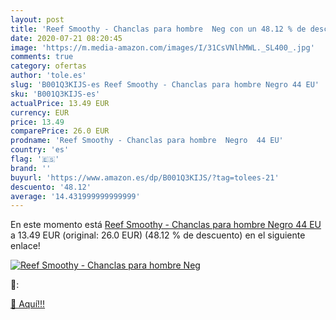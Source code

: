 ```yaml
---
layout: post
title: 'Reef Smoothy - Chanclas para hombre  Neg con un 48.12 % de descuento'
date: 2020-07-21 08:20:45
image: 'https://m.media-amazon.com/images/I/31CsVNlhMWL._SL400_.jpg'
comments: true
category: ofertas
author: 'tole.es'
slug: 'B001Q3KIJS-es Reef Smoothy - Chanclas para hombre Negro 44 EU'
sku: 'B001Q3KIJS-es'
actualPrice: 13.49 EUR
currency: EUR
price: 13.49
comparePrice: 26.0 EUR
prodname: 'Reef Smoothy - Chanclas para hombre  Negro  44 EU'
country: 'es'
flag: '🇪🇸'
brand: ''
buyurl: 'https://www.amazon.es/dp/B001Q3KIJS/?tag=tolees-21'
descuento: '48.12'
average: '14.431999999999999'
---
```


En este momento está [Reef Smoothy - Chanclas para hombre  Negro  44 EU](https://www.amazon.es/dp/B001Q3KIJS/?tag=tolees-21) a 13.49 EUR (original: 26.0 EUR) (48.12 %  de descuento) en el siguiente enlace!

[![Reef Smoothy - Chanclas para hombre  Neg](https://m.media-amazon.com/images/I/31CsVNlhMWL._SL400_.jpg)](https://www.amazon.es/dp/B001Q3KIJS/?tag=tolees-21)

🔎:


[🛒 Aquí!!!](https://www.amazon.es/dp/B001Q3KIJS/?tag=tolees-21)
